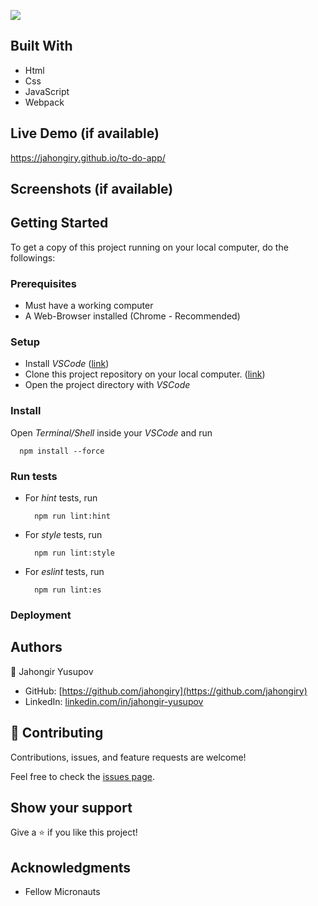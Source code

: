 ![](https://img.shields.io/badge/Microverse-blueviolet)
## Built With

- Html
- Css
- JavaScript
- Webpack


## Live Demo (if available)
  https://jahongiry.github.io/to-do-app/

## Screenshots (if available)


## Getting Started

To get a copy of this project running on your local computer, do the followings:

### Prerequisites

- Must have a working computer
- A Web-Browser installed (Chrome - Recommended)

### Setup

- Install _VSCode_ ([link](https://code.visualstudio.com/download))
- Clone this project repository on your local computer. ([link](https://github.com/jahongiry/to-do-app.git))
- Open the project directory with _VSCode_

### Install

Open _Terminal/Shell_ inside your _VSCode_ and run
  ```
    npm install --force
  ```

### Run tests

- For _hint_ tests, run
  ```
    npm run lint:hint
  ```
- For _style_ tests, run
  ```
    npm run lint:style
  ```
- For _eslint_ tests, run
  ```
    npm run lint:es
  ```

### Deployment


## Authors

👤 Jahongir Yusupov

- GitHub: [https://github.com/jahongiry](https://github.com/jahongiry)
- LinkedIn: [linkedin.com/in/jahongir-yusupov](linkedin.com/in/jahongir-yusupov)

## 🤝 Contributing

Contributions, issues, and feature requests are welcome!

Feel free to check the [issues page](../../issues/).

## Show your support

Give a ⭐️ if you like this project!

## Acknowledgments

- Fellow Micronauts
